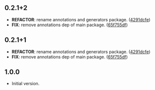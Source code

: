 ## 0.2.1+2

 - **REFACTOR**: rename annotations and generators package. ([4291dcfe](https://github.com/nacht-org/nacht_sources/commit/4291dcfe6219d9bfc556024486884bc9cabdb96e))
 - **FIX**: remove annotations dep of main package. ([65f755df](https://github.com/nacht-org/nacht_sources/commit/65f755df1a62c544d2d5b8aaa354d2e12b125efc))

## 0.2.1+1

 - **REFACTOR**: rename annotations and generators package. ([4291dcfe](https://github.com/nacht-org/nacht_sources/commit/4291dcfe6219d9bfc556024486884bc9cabdb96e))
 - **FIX**: remove annotations dep of main package. ([65f755df](https://github.com/nacht-org/nacht_sources/commit/65f755df1a62c544d2d5b8aaa354d2e12b125efc))

## 1.0.0

- Initial version.
